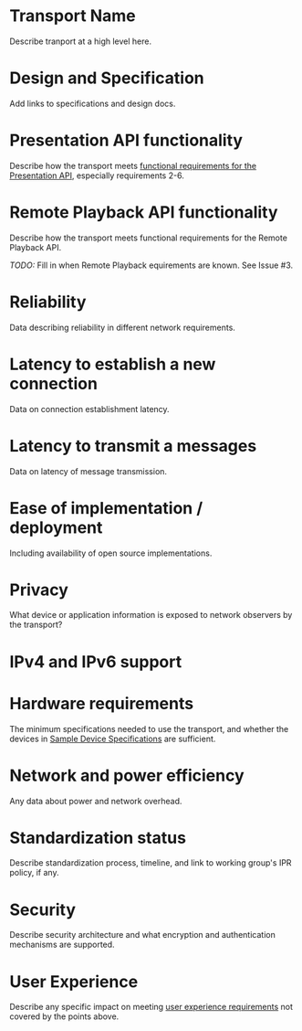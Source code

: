 # Transport Name

Describe tranport at a high level here.

# Design and Specification

Add links to specifications and design docs.

# Presentation API functionality

Describe how the transport meets [functional requirements for the Presentation
API](../requirements.md#req-p2-initiation), especially requirements 2-6.

# Remote Playback API functionality

Describe how the transport meets functional requirements for the Remote Playback
API.

*TODO:* Fill in when Remote Playback equirements are known. See Issue #3.

# Reliability

Data describing reliability in different network requirements.

# Latency to establish a new connection

Data on connection establishment latency.

# Latency to transmit a messages

Data on latency of message transmission.

# Ease of implementation / deployment

Including availability of open source implementations.

# Privacy

What device or application information is exposed to network observers by the
transport?

# IPv4 and IPv6 support

# Hardware requirements

The minimum specifications needed to use the transport, and whether the devices
in [Sample Device Specifications](../device_specs.md) are sufficient.

# Network and power efficiency

Any data about power and network overhead.

# Standardization status

Describe standardization process, timeline, and link to working group's IPR
policy, if any.

# Security

Describe security architecture and what encryption and authentication mechanisms
are supported.

# User Experience

Describe any specific impact on
meeting [user experience requirements](../requirements.md#req-nf3-ux) not covered
by the points above.
